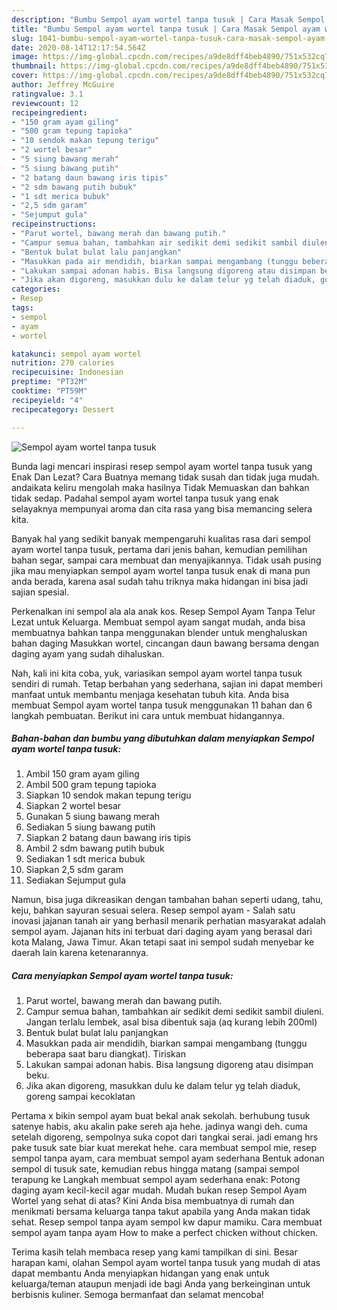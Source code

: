 ```yaml
---
description: "Bumbu Sempol ayam wortel tanpa tusuk | Cara Masak Sempol ayam wortel tanpa tusuk Yang Menggugah Selera"
title: "Bumbu Sempol ayam wortel tanpa tusuk | Cara Masak Sempol ayam wortel tanpa tusuk Yang Menggugah Selera"
slug: 1041-bumbu-sempol-ayam-wortel-tanpa-tusuk-cara-masak-sempol-ayam-wortel-tanpa-tusuk-yang-menggugah-selera
date: 2020-08-14T12:17:54.564Z
image: https://img-global.cpcdn.com/recipes/a9de8dff4beb4890/751x532cq70/sempol-ayam-wortel-tanpa-tusuk-foto-resep-utama.jpg
thumbnail: https://img-global.cpcdn.com/recipes/a9de8dff4beb4890/751x532cq70/sempol-ayam-wortel-tanpa-tusuk-foto-resep-utama.jpg
cover: https://img-global.cpcdn.com/recipes/a9de8dff4beb4890/751x532cq70/sempol-ayam-wortel-tanpa-tusuk-foto-resep-utama.jpg
author: Jeffrey McGuire
ratingvalue: 3.1
reviewcount: 12
recipeingredient:
- "150 gram ayam giling"
- "500 gram tepung tapioka"
- "10 sendok makan tepung terigu"
- "2 wortel besar"
- "5 siung bawang merah"
- "5 siung bawang putih"
- "2 batang daun bawang iris tipis"
- "2 sdm bawang putih bubuk"
- "1 sdt merica bubuk"
- "2,5 sdm garam"
- "Sejumput gula"
recipeinstructions:
- "Parut wortel, bawang merah dan bawang putih."
- "Campur semua bahan, tambahkan air sedikit demi sedikit sambil diuleni. Jangan terlalu lembek, asal bisa dibentuk saja (aq kurang lebih 200ml)"
- "Bentuk bulat bulat lalu panjangkan"
- "Masukkan pada air mendidih, biarkan sampai mengambang (tunggu beberapa saat baru diangkat). Tiriskan"
- "Lakukan sampai adonan habis. Bisa langsung digoreng atau disimpan beku."
- "Jika akan digoreng, masukkan dulu ke dalam telur yg telah diaduk, goreng sampai kecoklatan"
categories:
- Resep
tags:
- sempol
- ayam
- wortel

katakunci: sempol ayam wortel 
nutrition: 270 calories
recipecuisine: Indonesian
preptime: "PT32M"
cooktime: "PT59M"
recipeyield: "4"
recipecategory: Dessert

---
```



![Sempol ayam wortel tanpa tusuk](https://img-global.cpcdn.com/recipes/a9de8dff4beb4890/751x532cq70/sempol-ayam-wortel-tanpa-tusuk-foto-resep-utama.jpg)

Bunda lagi mencari inspirasi resep sempol ayam wortel tanpa tusuk yang Enak Dan Lezat? Cara Buatnya memang tidak susah dan tidak juga mudah. andaikata keliru mengolah maka hasilnya Tidak Memuaskan dan bahkan tidak sedap. Padahal sempol ayam wortel tanpa tusuk yang enak selayaknya mempunyai aroma dan cita rasa yang bisa memancing selera kita.

Banyak hal yang sedikit banyak mempengaruhi kualitas rasa dari sempol ayam wortel tanpa tusuk, pertama dari jenis bahan, kemudian pemilihan bahan segar, sampai cara membuat dan menyajikannya. Tidak usah pusing jika mau menyiapkan sempol ayam wortel tanpa tusuk enak di mana pun anda berada, karena asal sudah tahu triknya maka hidangan ini bisa jadi sajian spesial.

Perkenalkan ini sempol ala ala anak kos. Resep Sempol Ayam Tanpa Telur Lezat untuk Keluarga. Membuat sempol ayam sangat mudah, anda bisa membuatnya bahkan tanpa menggunakan blender untuk menghaluskan bahan daging Masukkan wortel, cincangan daun bawang bersama dengan daging ayam yang sudah dihaluskan.


Nah, kali ini kita coba, yuk, variasikan sempol ayam wortel tanpa tusuk sendiri di rumah. Tetap berbahan yang sederhana, sajian ini dapat memberi manfaat untuk membantu menjaga kesehatan tubuh kita. Anda bisa membuat Sempol ayam wortel tanpa tusuk menggunakan 11 bahan dan 6 langkah pembuatan. Berikut ini cara untuk membuat hidangannya.

<!--inarticleads1-->

##### Bahan-bahan dan bumbu yang dibutuhkan dalam menyiapkan Sempol ayam wortel tanpa tusuk:

1. Ambil 150 gram ayam giling
1. Ambil 500 gram tepung tapioka
1. Siapkan 10 sendok makan tepung terigu
1. Siapkan 2 wortel besar
1. Gunakan 5 siung bawang merah
1. Sediakan 5 siung bawang putih
1. Siapkan 2 batang daun bawang iris tipis
1. Ambil 2 sdm bawang putih bubuk
1. Sediakan 1 sdt merica bubuk
1. Siapkan 2,5 sdm garam
1. Sediakan Sejumput gula


Namun, bisa juga dikreasikan dengan tambahan bahan seperti udang, tahu, keju, bahkan sayuran sesuai selera. Resep sempol ayam - Salah satu inovasi jajanan tanah air yang berhasil menarik perhatian masyarakat adalah sempol ayam. Jajanan hits ini terbuat dari daging ayam yang berasal dari kota Malang, Jawa Timur. Akan tetapi saat ini sempol sudah menyebar ke daerah lain karena ketenarannya. 

<!--inarticleads2-->

##### Cara menyiapkan Sempol ayam wortel tanpa tusuk:

1. Parut wortel, bawang merah dan bawang putih.
1. Campur semua bahan, tambahkan air sedikit demi sedikit sambil diuleni. Jangan terlalu lembek, asal bisa dibentuk saja (aq kurang lebih 200ml)
1. Bentuk bulat bulat lalu panjangkan
1. Masukkan pada air mendidih, biarkan sampai mengambang (tunggu beberapa saat baru diangkat). Tiriskan
1. Lakukan sampai adonan habis. Bisa langsung digoreng atau disimpan beku.
1. Jika akan digoreng, masukkan dulu ke dalam telur yg telah diaduk, goreng sampai kecoklatan


Pertama x bikin sempol ayam buat bekal anak sekolah. berhubung tusuk satenye habis, aku akalin pake sereh aja hehe. jadinya wangi deh. cuma setelah digoreng, sempolnya suka copot dari tangkai serai. jadi emang hrs pake tusuk sate biar kuat merekat hehe. cara membuat sempol mie, resep sempol tanpa ayam, cara membuat sempol ayam sederhana Bentuk adonan sempol di tusuk sate, kemudian rebus hingga matang (sampai sempol terapung ke Langkah membuat sempol ayam sederhana enak: Potong daging ayam kecil-kecil agar mudah. Mudah bukan resep Sempol Ayam Wortel yang sehat di atas? Kini Anda bisa membuatnya di rumah dan menikmati bersama keluarga tanpa takut apabila yang Anda makan tidak sehat. Resep sempol tanpa ayam sempol kw dapur mamiku. Cara membuat sempol ayam tanpa ayam How to make a perfect chicken without chicken. 

Terima kasih telah membaca resep yang kami tampilkan di sini. Besar harapan kami, olahan Sempol ayam wortel tanpa tusuk yang mudah di atas dapat membantu Anda menyiapkan hidangan yang enak untuk keluarga/teman ataupun menjadi ide bagi Anda yang berkeinginan untuk berbisnis kuliner. Semoga bermanfaat dan selamat mencoba!
